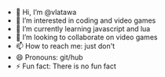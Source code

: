 - 👋 Hi, I’m @vlatawa
- 👀 I’m interested in coding and video games
- 🌱 I’m currently learning javascript and lua
- 💞️ I’m looking to collaborate on video games
- 📫 How to reach me: just don't
- 😄 Pronouns: git/hub
- ⚡ Fun fact: There is no fun fact

<!---
vlatawa/vlatawa is a ✨ special ✨ repository because its `README.md` (this file) appears on your GitHub profile.
You can click the Preview link to take a look at your changes.
--->
